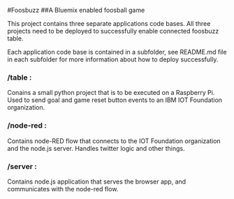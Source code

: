 #Foosbuzz
##A Bluemix enabled foosball game

This project contains three separate applications code bases.
All three projects need to be deployed to successfully enable 
connected foosbuzz table.

Each application code base is contained in a subfolder, see 
README.md file in each subfolder for more information
about how to deploy successfully.

### /table :
Conains a small python project that is to be executed on a
Raspberry Pi. Used to send goal and game reset button events
to an IBM IOT Foundation organization.

### /node-red :
Contains node-RED flow that connects to the IOT Foundation
organization and the node.js server. Handles twitter logic
and other things.

### /server :
Contains node.js application that serves the browser app, and
communicates with the node-red flow.